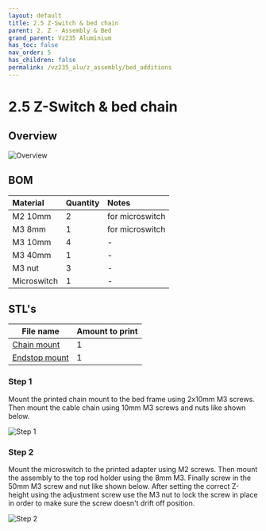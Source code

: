 ```yaml
---
layout: default
title: 2.5 Z-Switch & bed chain
parent: 2. Z - Assembly & Bed
grand_parent: Vz235 Aluminium
has_toc: false
nav_order: 5
has_children: false
permalink: /vz235_alu/z_assembly/bed_additions
---
```


# 2.5 Z-Switch & bed chain

## Overview

![Overview](../../assets/images/manual/vz235_alu/z_assembly/bed_additions/overview.png)

## BOM

| Material    | Quantity | Notes           |
|:------------|:---------|:----------------|
| M2 10mm     | 2        | for microswitch |
| M3 8mm      | 1        | for microswitch |
| M3 10mm     | 4        | -               |
| M3 40mm     | 1        | -               |
| M3 nut      | 3        | -               |
| Microswitch | 1        | -               |

## STL's

| File name | Amount to print |
|-----------|-----------------|
| <a href="https://github.com/VzBoT3D/VzBoT-Vz235/blob/main/Assemblies%20%26%20STL/Frame/Frame%20brace.stl" target="_blank">Chain mount</a> | 1 |
| <a href="https://github.com/VzBoT3D/VzBoT-Vz235/blob/main/Assemblies%20%26%20STL/Frame/Frame%20brace.stl" target="_blank">Endstop mount</a> | 1 |

### Step 1

Mount the printed chain mount to the bed frame using 2x10mm M3 screws. Then mount the cable chain using 10mm M3 screws and nuts like shown below.

![Step 1](../../assets/images/manual/vz235_alu/z_assembly/bed_additions/step1.png)

### Step 2

Mount the microswitch to the printed adapter using M2 screws. Then mount the assembly to the top rod holder using the 8mm M3. Finally screw in the 50mm M3 screw and nut like shown below. After setting the correct Z-height using the adjustment screw use the M3 nut to lock the screw in place in order to make sure the screw doesn't drift off position.

![Step 2](../../assets/images/manual/vz235_alu/z_assembly/bed_additions/step2.png)
